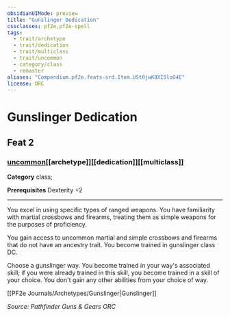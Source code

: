```yaml
---
obsidianUIMode: preview
title: "Gunslinger Dedication"
cssclasses: pf2e,pf2e-spell
tags:
  - trait/archetype
  - trait/dedication
  - trait/multiclass
  - trait/uncommon
  - category/class
  - remaster
aliases: "Compendium.pf2e.feats-srd.Item.USt0jwK8XI5loG4E"
license: ORC
---
```

# Gunslinger Dedication
## Feat 2
### [uncommon](uncommon "Uncommon Rarity Trait")[[archetype]][[dedication]][[multiclass]]

**Category** class; 



**Prerequisites** Dexterity +2
* * *
You excel in using specific types of ranged weapons. You have familiarity with martial crossbows and firearms, treating them as simple weapons for the purposes of proficiency.

You gain access to uncommon martial and simple crossbows and firearms that do not have an ancestry trait. You become trained in gunslinger class DC.

Choose a gunslinger way. You become trained in your way's associated skill; if you were already trained in this skill, you become trained in a skill of your choice. You don't gain any other abilities from your choice of way.

[[PF2e Journals/Archetypes/Gunslinger|Gunslinger]]

*Source: Pathfinder Guns & Gears*
*ORC*
